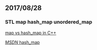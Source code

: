 ## 2017/08/28

### STL map hash_map unordered_map

[map vs hash_map in C++](https://stackoverflow.com/questions/2189189/map-vs-hash-map-in-c)

[*MSDN* hash_map](https://msdn.microsoft.com/en-us/library/6x7w9f6z.aspx)






















































